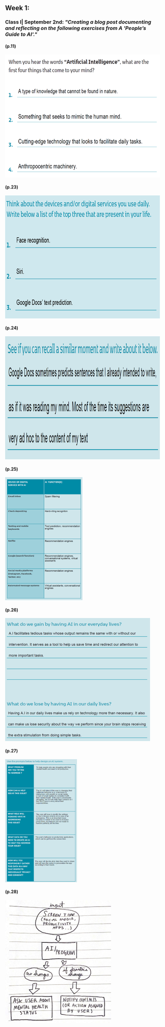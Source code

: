 ## Week 1:

### Class I| September 2nd: _"Creating a blog post documenting and reflecting on the following exercises from A 'People’s Guide to AI'."_

#### (p.11)
<img src="1.png" height ="400" />

#### (p.23)
<img src="2.png" height ="400" />

#### (p.24)
<img src="3.png" height ="400" />

#### (p.25)
<img src="4.png" height ="400" />

#### (p.26)
<img src="5.png" height ="400" />

#### (p.27)
<img src="6.png" height ="400" />

#### (p.28)
<img src="6.jpg" height ="400" />
